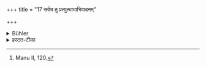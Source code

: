 +++
title = "17 सर्वत्र तु प्रत्युत्थायाभिवादनम्"

+++

<details><summary>Bühler</summary>

17. But every one (Gurus and others) he shall salute, after having risen (from his seat). [^13] 


[^13]:  Manu II, 120.
</details>

<details><summary>हरदत्त-टीका</summary>

## सूत्रम्
सर्वत्र तु प्रत्युत्थायाभिवादनम् ॥ १६ ॥  
### टिप्पनी
सर्वत्र गुरावगुरौ च प्रत्युत्थायैवाभिवादनं कर्तव्यम् ॥१६॥
</details>
